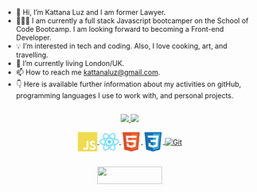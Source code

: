 - 👋 Hi, I’m Kattana Luz and I am former Lawyer.  
- 👩🏻‍💻 I am currently a full stack Javascript bootcamper on the School of Code Bootcamp. I am looking forward to becoming a Front-end Developer.
- 💡 I’m interested in tech and coding. Also, I love cooking, art, and travelling. 
- 📍 I’m currently living London/UK.
- 📫 How to reach me kattanaluz@gmail.com.
- 👇 Here is available further information about my activities on gitHub, programming languages I use to work with, and personal projects. 

##

<div align="center">
  <a href="https://github.com/kattanaluz">
  <img height="160em" src="https://github-readme-stats.vercel.app/api/top-langs/?username=kattanaluz&layout=compact&langs_count=7&theme=buefy" />
  <img height="160em" src="https://github-readme-stats.vercel.app/api?username=kattana&show_icons=true&theme=buefy&include_all_commits=true&count_private=true"/>
</div>
  
  <div style="display: inline_block" align="center"><br>
  <img align="center" alt="JS" height="40" width="40" src="https://raw.githubusercontent.com/devicons/devicon/master/icons/javascript/javascript-plain.svg">
  <img align="center" alt="React" height="40" width="40" src="https://raw.githubusercontent.com/devicons/devicon/master/icons/react/react-original.svg">
  <img align="center" alt="HTML" height="40" width="40" src="https://raw.githubusercontent.com/devicons/devicon/master/icons/html5/html5-original.svg">
  <img align="center" alt="CSS" height="40" width="40" src="https://raw.githubusercontent.com/devicons/devicon/master/icons/css3/css3-original.svg">
  <img align="center" alt="Git" height="40" width="40" src="https://raw.githubusercontent.com/jmnote/z-icons/master/svg/git.svg">
    
</div>

  ##
  <div align="center"> 
  <a href="https://www.linkedin.com/in/kattana-luz-6b1000124/" target="_blank"><img src="https://img.shields.io/badge/-LinkedIn-%230077B5?style=for-the-badge&logo=linkedin&logoColor=white" target="_blank" height="35" width="130"> </a> 
<!---
kattanaluz/kattanaluz is a ✨ special ✨ repository because its `README.md` (this file) appears on your GitHub profile.
You can click the Preview link to take a look at your changes.
--->
